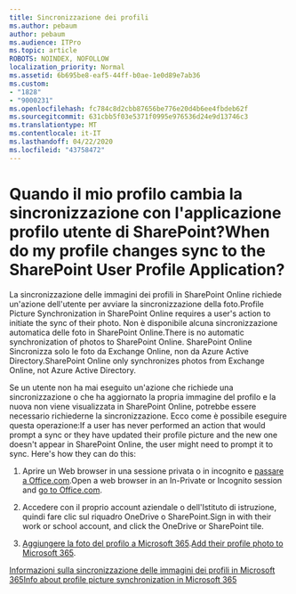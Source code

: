 ```yaml
---
title: Sincronizzazione dei profili
ms.author: pebaum
author: pebaum
ms.audience: ITPro
ms.topic: article
ROBOTS: NOINDEX, NOFOLLOW
localization_priority: Normal
ms.assetid: 6b695be8-eaf5-44ff-b0ae-1e0d89e7ab36
ms.custom:
- "1828"
- "9000231"
ms.openlocfilehash: fc784c8d2cbb87656be776e20d4b6ee4fbdeb62f
ms.sourcegitcommit: 631cbb5f03e5371f0995e976536d24e9d13746c3
ms.translationtype: MT
ms.contentlocale: it-IT
ms.lasthandoff: 04/22/2020
ms.locfileid: "43758472"
---
```

# <a name="when-do-my-profile-changes-sync-to-the-sharepoint-user-profile-application"></a><span data-ttu-id="de18d-102">Quando il mio profilo cambia la sincronizzazione con l'applicazione profilo utente di SharePoint?</span><span class="sxs-lookup"><span data-stu-id="de18d-102">When do my profile changes sync to the SharePoint User Profile Application?</span></span>

<span data-ttu-id="de18d-103">La sincronizzazione delle immagini dei profili in SharePoint Online richiede un'azione dell'utente per avviare la sincronizzazione della foto.</span><span class="sxs-lookup"><span data-stu-id="de18d-103">Profile Picture Synchronization in SharePoint Online requires a user's action to initiate the sync of their photo.</span></span> <span data-ttu-id="de18d-104">Non è disponibile alcuna sincronizzazione automatica delle foto in SharePoint Online.</span><span class="sxs-lookup"><span data-stu-id="de18d-104">There is no automatic synchronization of photos to SharePoint Online.</span></span> <span data-ttu-id="de18d-105">SharePoint Online Sincronizza solo le foto da Exchange Online, non da Azure Active Directory.</span><span class="sxs-lookup"><span data-stu-id="de18d-105">SharePoint Online only synchronizes photos from Exchange Online, not Azure Active Directory.</span></span>

<span data-ttu-id="de18d-106">Se un utente non ha mai eseguito un'azione che richiede una sincronizzazione o che ha aggiornato la propria immagine del profilo e la nuova non viene visualizzata in SharePoint Online, potrebbe essere necessario richiederne la sincronizzazione. Ecco come è possibile eseguire questa operazione:</span><span class="sxs-lookup"><span data-stu-id="de18d-106">If a user has never performed an action that would prompt a sync or they have updated their profile picture and the new one doesn't appear in SharePoint Online, the user might need to prompt it to sync. Here's how they can do this:</span></span>

1. <span data-ttu-id="de18d-107">Aprire un Web browser in una sessione privata o in incognito e [passare a Office.com](https://www.office.com/).</span><span class="sxs-lookup"><span data-stu-id="de18d-107">Open a web browser in an In-Private or Incognito session and [go to Office.com](https://www.office.com/).</span></span>

2. <span data-ttu-id="de18d-108">Accedere con il proprio account aziendale o dell'Istituto di istruzione, quindi fare clic sul riquadro OneDrive o SharePoint.</span><span class="sxs-lookup"><span data-stu-id="de18d-108">Sign in with their work or school account, and click the OneDrive or SharePoint tile.</span></span>

3. <span data-ttu-id="de18d-109">[Aggiungere la foto del profilo a Microsoft 365](https://support.office.com/article/Add-your-profile-photo-to-Office-365-2eaf93fd-b3f1-43b9-9cdc-bdcd548435b7).</span><span class="sxs-lookup"><span data-stu-id="de18d-109">[Add their profile photo to Microsoft 365](https://support.office.com/article/Add-your-profile-photo-to-Office-365-2eaf93fd-b3f1-43b9-9cdc-bdcd548435b7).</span></span>

[<span data-ttu-id="de18d-110">Informazioni sulla sincronizzazione delle immagini dei profili in Microsoft 365</span><span class="sxs-lookup"><span data-stu-id="de18d-110">Info about profile picture synchronization in Microsoft 365</span></span>](https://support.office.com/article/Information-about-user-profile-synchronization-in-SharePoint-Online-177eb196-5887-43c9-84c3-b98a43d35129)

